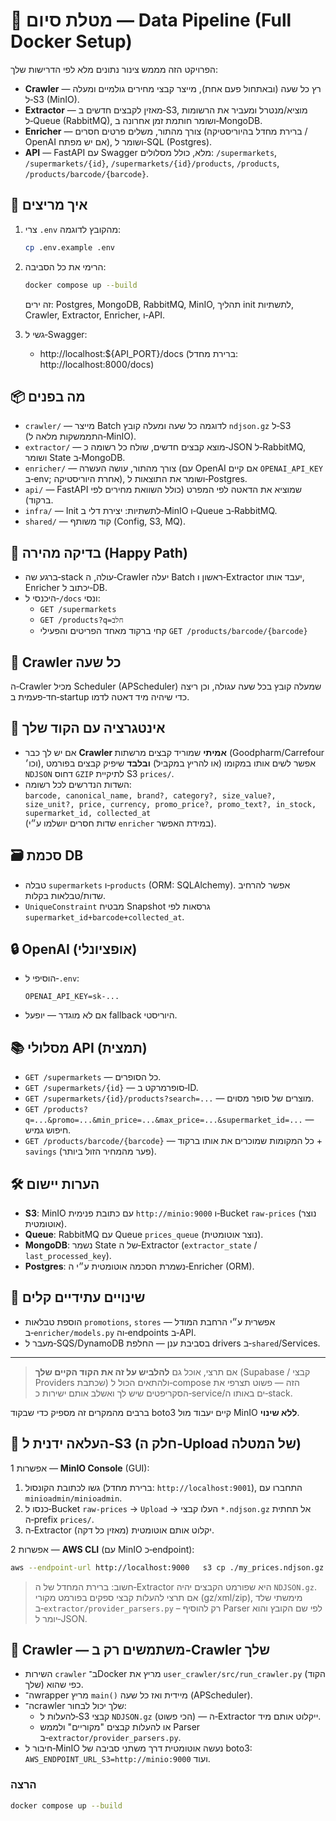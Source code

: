 # 🧮 מטלת סיום — Data Pipeline (Full Docker Setup)

הפרויקט הזה מממש צינור נתונים מלא לפי הדרישות שלך:
- **Crawler** — רץ כל שעה (ובאתחול פעם אחת), מייצר קבצי מחירים גולמיים ומעלה ל‑S3 (MinIO).
- **Extractor** — מאזין לקבצים חדשים ב‑S3, מוציא/מנטרל ומעביר את הרשומות ל‑Queue (RabbitMQ), ושומר חותמת זמן אחרונה ב‑MongoDB.
- **Enricher** — צורך מהתור, משלים פרטים חסרים (ברירת מחדל בהיוריסטיקה / OpenAI אם יש מפתח), ושומר ל‑SQL (Postgres).
- **API** — FastAPI עם Swagger מלא, כולל מסלולים: `/supermarkets`, `/supermarkets/{id}`, `/supermarkets/{id}/products`, `/products`, `/products/barcode/{barcode}`.

## 🚀 איך מריצים
1. צרי `.env` מהקובץ לדוגמה:
   ```bash
   cp .env.example .env
   ```
2. הרימי את כל הסביבה:
   ```bash
   docker compose up --build
   ```
   זה ירים: Postgres, MongoDB, RabbitMQ, MinIO, תהליך init לתשתיות, Crawler, Extractor, Enricher, ו‑API.

3. גשי ל‑Swagger:
   - http://localhost:${API_PORT}/docs  (ברירת מחדל: http://localhost:8000/docs)

## 📦 מה בפנים
- `crawler/` — מייצר Batch לדוגמה כל שעה ומעלה קובץ `ndjson.gz` ל‑S3 (התממשקות מלאה ל‑MinIO).
- `extractor/` — מוצא קבצים חדשים, שולח כל רשומה כ‑JSON ל‑RabbitMQ, ושומר State ב‑MongoDB.
- `enricher/` — צורך מהתור, עושה העשרה (עם OpenAI אם קיים `OPENAI_API_KEY` ב‑env; אחרת היוריסטיקה), ושומר את התוצאות ל‑Postgres.
- `api/` — FastAPI שמוציא את הדאטה לפי המפרט (כולל השוואת מחירים לפי ברקוד).
- `infra/` — Init לתשתיות: יצירת דלי ב‑MinIO ו‑Queue ב‑RabbitMQ.
- `shared/` — קוד משותף (Config, S3, MQ).

## 🧪 בדיקה מהירה (Happy Path)
- ברגע שה‑stack עולה, ה‑Crawler יעלה Batch ראשון ו‑Extractor יעבד אותו, Enricher יכתוב ל‑DB.
- היכנסי ל‑`/docs` ונסי:
  - `GET /supermarkets`
  - `GET /products?q=חלב`
  - קחי ברקוד מאחד הפריטים והפעילי `GET /products/barcode/{barcode}`

## 🔁 Crawler כל שעה
ה‑Crawler מכיל Scheduler (APScheduler) שמעלה קובץ בכל שעה עגולה, וכן ריצה חד‑פעמית ב‑startup כדי שיהיה מיד דאטה לדמו.

## 🧰 אינטגרציה עם הקוד שלך
- אם יש לך כבר **Crawler אמיתי** שמוריד קבצים מרשתות (Goodpharm/Carrefour וכו׳), אפשר לשים אותו במקומו (או להריץ במקביל) **ובלבד** שיפיק קבצים בפורמט `NDJSON` דחוס `GZIP` לתיקיית S3 `prices/`.
- השדות הנדרשים לכל רשומה:  
  `barcode, canonical_name, brand?, category?, size_value?, size_unit?, price, currency, promo_price?, promo_text?, in_stock, supermarket_id, collected_at`  
  (שדות חסרים יושלמו ע״י `enricher` במידת האפשר).

## 🗃️ סכמת DB
- טבלה `supermarkets` ו‑`products` (ORM: SQLAlchemy). אפשר להרחיב שדות/טבלאות בקלות.
- `UniqueConstraint` מבטיח Snapshot גרסאות לפי `supermarket_id+barcode+collected_at`.

## 🔒 OpenAI (אופציונלי)
- הוסיפי ל‑`.env`:
  ```env
  OPENAI_API_KEY=sk-...
  ```
- אם לא מוגדר — יופעל fallback היוריסטי.

## 📚 מסלולי API (תמצית)
- `GET /supermarkets` — כל הסופרים.
- `GET /supermarkets/{id}` — סופרמרקט ב‑ID.
- `GET /supermarkets/{id}/products?search=...` — מוצרים של סופר מסוים.
- `GET /products?q=...&promo=...&min_price=...&max_price=...&supermarket_id=...` — חיפוש גמיש.
- `GET /products/barcode/{barcode}` — כל המקומות שמוכרים את אותו ברקוד + `savings` (פער מהמחיר הזול ביותר).

## 🛠️ הערות יישום
- **S3**: MinIO עם כתובת פנימית `http://minio:9000` ו‑Bucket `raw-prices` (נוצר אוטומטית).
- **Queue**: RabbitMQ עם Queue `prices_queue` (נוצר אוטומטית).
- **MongoDB**: נשמר State של ה‑Extractor (`extractor_state` / `last_processed_key`).
- **Postgres**: נשמרת הסכמה אוטומטית ע״י ה‑Enricher (ORM).

## 📄 שינויים עתידיים קלים
- הוספת טבלאות `promotions`, `stores` — אפשרית ע״י הרחבת המודל ב‑`enricher/models.py` וה‑endpoints ב‑API.
- מעבר ל‑SQS/DynamoDB בסביבת ענן — החלפת drivers ב‑`shared`/Services.

---
> אם תרצי, אוכל גם **להלביש על זה את הקוד הקיים שלך** (Supabase / קבצי Providers שכתבת) ולהתאים הכול ל‑compose הזה — פשוט תצרפי את הסקריפטים שיש לך ואשלב אותם ישירות כ‑service/ים באותו ה‑stack.


ברבים מהמקרים זה מספיק כדי שבקוד boto3 קיים יעבוד מול MinIO **ללא שינוי**.


## 🧺 העלאה ידנית ל‑S3 (חלק ה‑Upload של המטלה)
אפשרות 1 — **MinIO Console** (GUI):
1. גשו לכתובת הקונסול (ברירת מחדל: `http://localhost:9001`), התחברו עם `minioadmin/minioadmin`.
2. כנסו ל‑Bucket `raw-prices` → `Upload` → העלו קבצי `*.ndjson.gz` אל תחתית ה‑prefix `prices/`.
3. ה‑Extractor יקלוט אותם אוטומטית (מאזין כל דקה).

אפשרות 2 — **AWS CLI** (עם MinIO כ‑endpoint):
```bash
aws --endpoint-url http://localhost:9000   s3 cp ./my_prices.ndjson.gz s3://raw-prices/prices/my_prices.ndjson.gz   --no-verify-ssl
```
> חשוב: ברירת המחדל של ה‑Extractor היא שפורמט הקבצים יהיה `NDJSON.gz`. אם תרצי להעלות קבצי ספקים בפורמט מקורי (gz/xml/zip), מימשתי שלד ב‑`extractor/provider_parsers.py` – רק להוסיף Parser לפי שם הקובץ והוא יומר ל‑JSON.


## 🐍 Crawler — משתמשים רק ב‑Crawler שלך
- השירות `crawler` ב־Docker מריץ את `user_crawler/src/run_crawler.py` (הקוד שלך) כפי שהוא.
- ה־wrapper מריץ `main()` מיידית ואז כל שעה (APScheduler).
- ה־crawler שלך יכול לבחור:
  - להעלות ל‑S3 קבצי `NDJSON.gz` (הכי פשוט) — ה‑Extractor ייקלוט אותם מיד.
  - או להעלות קבצים "מקוריים" ולממש Parser ב‑`extractor/provider_parsers.py`.
- חיבור ל‑MinIO נעשה אוטומטית דרך משתני סביבה של boto3: `AWS_ENDPOINT_URL_S3=http://minio:9000` ועוד.

### הרצה
```bash
docker compose up --build
```
